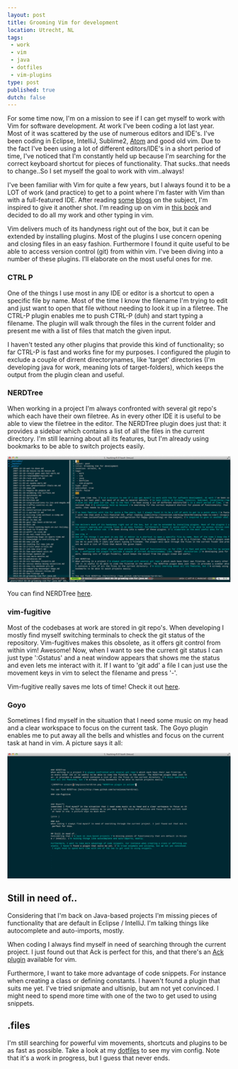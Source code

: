 ```yaml
---
layout: post
title: Grooming Vim for development
location: Utrecht, NL
tags: 
 - work
 - vim
 - java
 - dotfiles
 - vim-plugins
type: post
published: true
dutch: false 
---
```


For some time now, I'm on a mission to see if I can get myself to work with Vim for software development. At work I've been coding a lot last year. Most of it was scattered by the use of numerous editors and IDE's. I've been coding in Eclipse, IntelliJ, Sublime2, [Atom](http://www.atom.io) and good old vim. Due to the fact I've been using a lot of different editors/IDE's in a short period of time, I've noticed that I'm constantly held up because I'm searching for the correct keyboard shortcut for pieces of functionality. That sucks..that needs to change..So I set myself the goal to work with vim..always!

I've been familiar with Vim for quite a few years, but I always found it to be a LOT of work (and practice) to get to a point where I'm faster with Vim than with a full-featured IDE. After reading [some](http://stevelosh.com/blog/2010/09/coming-home-to-vim/) [blogs](http://www.lucianofiandesio.com/vim-configuration-for-happy-java-coding) on the subject, I'm inspired to give it another shot. I'm reading up on vim in [this book](http://www.amazon.com/dp/059652983X/ref=cm_sw_su_dp) and decided to do all my work and other typing in vim.

Vim delivers much of its handyness right out of the box, but it can be extended by installing plugins. Most of the plugins I use concern opening and closing files in an easy fashion. Furthermore I found it quite useful to be able to access version control (git) from within vim. I've been diving into a number of these plugins. I'll elaborate on the most useful ones for me.

### CTRL P
One of the things I use most in any IDE or editor is a shortcut to open a specific file by name. Most of the time I know the filename I'm trying to edit and just want to open that file without needing to look it up in a filetree. The CTRL-P plugin enables me to push CTRL-P (duh) and start typing a filename. The plugin will walk through the files in the current folder and present me with a list of files that match the given input. 

I haven't tested any other plugins that provide this kind of functionality; so far CTRL-P is fast and works fine for my purposes. I configured the plugin to exclude a couple of dirrent directorynames, like 'target' directories (I'm developing java for work, meaning lots of target-folders), which keeps the output from the plugin clean and useful.

### NERDTree 
When working in a project I'm always confronted with several git repo's which each have their own filetree. As in every other IDE it is useful to be able to view the filetree in the editor. The NERDTree plugin does just that: it provides a sidebar which contains a list of all the files in the current directory. I'm still learning about all its features, but I'm already using bookmarks to be able to switch projects easily.

![NERDTree plugin](/img/pics/nerdtree.png "NERDTree plugin in action")

You can find NERDTree [here](http://www.github.com/scrooloose/nerdtree).

### vim-fugitive
Most of the codebases at work are stored in git repo's. When developing I mostly find myself switching terminals to check the git status of the repository. Vim-fugitives makes this obsolete, as it offers git control from within vim! Awesome! Now, when I want to see the current git status I can just type ':Gstatus' and a neat window appears that shows me the status and even lets me interact with it. If I want to 'git add' a file I can just use the movement keys in vim to select the filename and press '-'. 

Vim-fugitive really saves me lots of time! Check it out [here](https://github.com/tpope/vim-fugitive).

### Goyo
Sometimes I find myself in the situation that I need some music on my head and a clear workspace to focus on the current task. The Goyo plugin enables me to put away all the bells and whistles and focus on the current task at hand in vim. A picture says it all: 

![Goyo plugin](/img/pics/goyo.png "Goyo plugin: enabling a 'zen' workspace")

## Still in need of..
Considering that I'm back on Java-based projects I'm missing pieces of functionality that are default in Eclipse / IntelliJ. I'm talking things like autocomplete and auto-imports, mostly. 

When coding I always find myself in need of searching through the current project. I just found out that Ack is perfect for this, and that there's an [Ack plugin](https://github.com/mileszs/ack.vim) available for vim. 

Furthermore, I want to take more advantage of code snippets. For instance when creating a class or defining constants. I haven't found a plugin that suits me yet. I've tried snipmate and ultisnip, but am not yet convinced. I might need to spend more time with one of the two to get used to using snippets. 

## .files
I'm still searching for powerful vim movements, shortcuts and plugins to be as fast as possible. Take a look at my [dotfiles](https://github.com/ronaldvz/dotfiles) to see my vim config. Note that it's a work in progress, but I guess that never ends.
